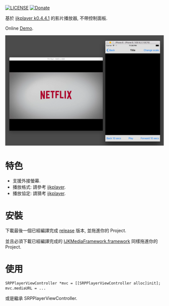 [![LICENSE](https://img.shields.io/badge/License-MIT-green.svg?style=flat-square)](LICENSE)
[![Donate](https://img.shields.io/badge/Donate-PayPal-yellow.svg?style=flat-square)](https://www.paypal.com/cgi-bin/webscr?cmd=_s-xclick&hosted_button_id=LC58N7VZUST5N)


基於 [ijkplayer k0.4.4.1][1] 的影片播放器, 不帶控制面板.

Online [Demo][2].

![](README/1.png)


# 特色
- 支援外接螢幕.
- 播放格式: 請參考 [ijkplayer][4].
- 播放協定: 請猜考 [ijkplayer][4].


# 安裝
下載最後一個已經編譯完成 [release][5] 版本, 並拖進你的 Project.

並且必須下載已經編譯完成的 [IJKMediaFramework.framework][6] 同樣拖進你的 Project.


# 使用
```objC
SRPPlayerViewController *mvc = [[SRPPlayerViewController alloc]init];
mvc.mediaURL = ...
```

或是繼承 SRPPlayerViewController.






[1]: https://github.com/Bilibili/ijkplayer/releases/tag/k0.4.4.1 "k0.4.4.1"
[2]: https://appetize.io/app/kekyum7wkdtpgn0er6kdnwztk0 "Demo"
[3]: README_TW.md
[4]: https://github.com/Bilibili/ijkplayer "ijkplayer"
[5]: https://github.com/shinrenpan/SRPPlayerViewController/releases "Release"
[6]: https://www.dropbox.com/s/f5s5pggji98p4hi/IJKMediaFramework.framework_k0.4.4.1.zip?dl=0 "IJKMediaFramework"